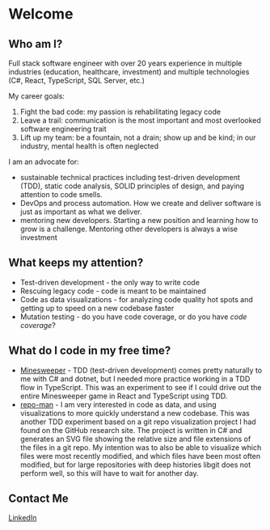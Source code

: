 # Welcome

## Who am I? 
Full stack software engineer with over 20 years experience in multiple industries (education, healthcare, investment) and multiple technologies (C#, React, TypeScript, SQL Server, etc.)

My career goals:
1. Fight the bad code: my passion is rehabilitating legacy code
2. Leave a trail: communication is the most important and most overlooked software engineering trait
3. Lift up my team: be a fountain, not a drain; show up and be kind; in our industry, mental health is often neglected

I am an advocate for:
* sustainable technical practices including test-driven development (TDD), static code analysis, SOLID principles of design, and paying attention to code smells.
* DevOps and process automation. How we create and deliver software is just as important as what we deliver.
* mentoring new developers. Starting a new position and learning how to grow is a challenge. Mentoring other developers is always a wise investment

## What keeps my attention? 
* Test-driven development - the only way to write code
* Rescuing legacy code - code is meant to be maintained
* Code as data visualizations - for analyzing code quality hot spots and getting up to speed on a new codebase faster
* Mutation testing - do you have code coverage, or do you have _code coverage_?

## What do I code in my free time? 
* [Minesweeper](https://github.com/softwareliberationarmy/minesweeper-ts-tdd-2) - TDD (test-driven development) comes pretty naturally to me with C# and dotnet, but I needed more practice working in a TDD flow in TypeScript. This was an experiment to see if I could drive out the entire Minesweeper game in React and TypeScript using TDD.
* [repo-man](https://github.com/softwareliberationarmy/repo-man) - I am very interested in code as data, and using visualizations to more quickly understand a new codebase. This was another TDD experiment based on a git repo visualization project I had found on the GitHub research site. The project is written in C# and generates an SVG file showing the relative size and file extensions of the files in a git repo. My intention was to also be able to visualize which files were most recently modified, and which files have been most often modified, but for large repositories with deep histories libgit does not perform well, so this will have to wait for another day.


## Contact Me
[LinkedIn](https://www.linkedin.com/in/kerry-patrick-7962735)
